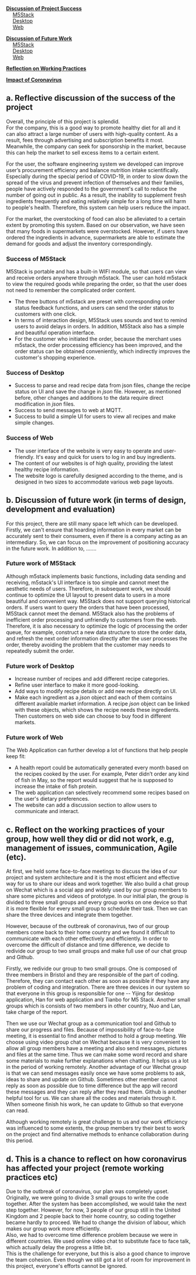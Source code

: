 **[Discussion of Project Success](#jump)** <br>
&emsp; [M5Stack](#jump01) <br>
&emsp; [Desktop ](#jump02) <br>
&emsp; [Web](#jump03) <br>

**[Discussion of Future Work](#jump1)** <br>
&emsp; [M5Stack](#jump11) <br>
&emsp; [Desktop ](#jump12) <br>
&emsp; [Web](#jump13) <br>

**[Reflection on Working Practices](#jump2)** <br>

**[Impact of Coronavirus](#jump3)**  <br>


<span id="jump"></span>
## a. Reflective discussion of the success of the project
Overall, the principle of this project is splendid.  
For the company, this is a good way to promote healthy diet for all and it can also attract a large number of users with high-quality content. As a result, fees through advertising and subscription benefits it most. Meanwhile, the company can seek for sponsorship in the market, because this can help the market to sell excess items to a certain extent.  <br>

For the user, the software engineering system we developed can improve user’s procurement efficiency and balance nutrition intake scientifically. Especially during the special period of COVID-19, in order to slow down the spread of the virus and prevent infection of themselves and their families, people have actively responded to the government's call to reduce the number of going out in public. As a result, the inability to supplement fresh ingredients frequently and eating relatively simple for a long time will harm to people's health. Therefore, this system can help users reduce the impact.  <br>

For the market, the overstocking of food can also be alleviated to a certain extent by promoting this system. Based on our observation, we have seen that many foods in supermarkets were overstocked. However, if users have ordered the ingredients in advance, supermarkets are able to estimate the demand for goods and adjust the inventory correspondingly.  <br>

<span id="jump01"></span>
### Success of M5Stack  
M5Stack is portable and has a built-in WIFI module, so that users can view and receive orders anywhere through m5stack. The user can hold m5stack to view the required goods while preparing the order, so that the user does not need to remember the complicated order content.  <br>
+ The three buttons of m5stack are preset with corresponding order status feedback functions, and users can send the order status to customers with one click.   <br>
+ In terms of interaction design, M5Stack uses sounds and text to remind users to avoid delays in orders. In addition, M5Stack also has a simple and beautiful operation interface.  <br>
+ For the customer who initiated the order, because the merchant uses m5stack, the order processing efficiency has been improved, and the order status can be obtained conveniently, which indirectly improves the customer's shopping experience.  <br>

<span id="jump02"></span>
### Success of Desktop  
+ Success to parse and read recipe data from json files, change the recipe status on UI and save the change in *json* file. However, as mentioned before, other changes and additions to the data require direct modification in *json* files.
+	Success to send messages to web at MQTT.
+	Success to build a simple UI for users to view all recipes and make simple changes.

<span id="jump03"></span>
### Success of Web  
+ The user interface of the website is very easy to operate and user-friendly. It's easy and quick for users to log in and buy ingredients.  
+ The content of our websites is of high quality, providing the latest healthy recipe information.
+ The website logo is carefully designed according to the theme, and is designed in two sizes to accommodate various web page layouts.  

<span id="jump1"></span>
## b. Discussion of future work (in terms of design, development and evaluation)
For this project, there are still many space left which can be developed. Firstly, we can't ensure that hoarding information in every market can be accurately sent to their consumers, even if there is a company acting as an intermediary. So, we can focus on the improvement of positioning accuracy in the future work. In addition to, .......

<span id="jump11"></span>
### Future work of M5Stack  
Although m5stack implements basic functions, including data sending and receiving, m5stack's UI interface is too simple and cannot meet the aesthetic needs of users. Therefore, in subsequent work, we should continue to optimize the UI layout to present data to users in a more beautiful and convenient way. M5Stack does not support querying historical orders. If users want to query the orders that have been processed, M5Stack cannot meet the demand. M5Stack also has the problems of inefficient order processing and unfriendly to customers from the web. Therefore, it is also necessary to optimize the logic of processing the order queue, for example, construct a new data structure to store the order data, and refresh the next order information directly after the user processes the order, thereby avoiding the problem that the customer may needs to repeatedly submit the order.

<span id="jump12"></span>
### Future work of Desktop  
+	Increase number of recipes and add different recipe categories.
+ Refine user interface to make it more good-looking.
+ Add ways to modify recipe details or add new recipe directly on UI.
+	Make each ingredient as a *json* object and each of them contains different available market information. A recipe *json* object can be linked with these objects, which shows the recipe needs these ingredients. Then customers on web side can choose to buy food in different markets.

<span id="jump13"></span>
### Future work of Web
The Web Application can further develop a lot of functions that help people keep fit:
+ A health report could be automatically generated every month based on the recipes cooked by the user. For example, Peter didn’t order any kind of fish in May, so the report would suggest that he is supposed to increase the intake of fish protein.
+ The web application can selectively recommend some recipes based on the user's dietary preferences.
+ The website can add a discussion section to allow users to communicate and interact.

<span id="jump2"></span>
## c. Reflect on the working practices of your group, how well they did or did not work, e.g, management of issues, communication, Agile (etc).

At first, we held some face-to-face meetings to discuss the idea of our project and system architecture and it is the most efficient and effective way for us to share our ideas and work together. We also build a chat group on Wechat which is a social app and widely used by our group members to share some pictures and videos of prototype. In our initial plan, the group is divided to three small groups and every group works on one device so that it is more flexible for every small group to schedule their task. Then we can share the three devices and integrate them together.  <br>

However, because of the outbreak of coronavirus, two of our group members come back to their home country and we found it difficult to communicate with each other effectively and efficiently. In order to overcome the difficult of distance and time difference, we decide to redivide our group to two small groups and make full use of our chat group and Github.  <br>

Firstly, we redivide our group to two small groups. One is composed of three members in Bristol and they are responsible of the part of coding. Therefore, they can contact each other as soon as possible if they have any problem of coding and integration. There are three devices in our system so that everyone in this group is responsible for one -- Yijing for desktop application, Han for web application and Tianbo for M5 Stack. Another small groups which is consists of two members in other country, Nuo and Lan, take charge of the report.   <br>

Then we use our Wechat group as a communication tool and Github to share our progress and files. Because of impossibility of face-to-face meeting, it is essential to find another method to hold a group meeting. We choose using video group chat on Wechat because it is very convenient to allow all group members have a meeting and also send messages, pictures and files at the same time. Thus we can make some word record and share some materials to make further explanations when chatting. It helps us a lot in the period of working remotely. Another advantage of our Wechat group is that we can send messages easily once we have some problems to ask, ideas to share and update on Github. Sometimes other member cannot reply as soon as possible due to time difference but the app will record these messages and they can reply after they read them. Github is another helpful tool for us. We can share all the codes and materials through it. When someone finish his work, he can update to Github so that everyone can read.  <br>

Although working remotely is great challenge to us and our work efficiency was influenced to some extents, the group members try their best to work on the project and find alternative methods to enhance collaboration during this period.  <br>

<span id="jump3"></span>
## d. This is a chance to reflect on how coronavirus has affected your project (remote working practices etc)
Due to the outbreak of coronavirus, our plan was completely upset. Originally, we were going to divide 3 small groups to write the code together. After the system has been accomplished, we would take the next step together. However, for now, 3 people of our group still in the United Kingdom and 2 people back to their home country, so coding together became hardly to proceed. We had to change the division of labour, which makes our group work more efficiently.  <br>
Also, we had to overcome time difference problem because we were in different countries. We used online video chat to substitute face to face talk, which actually delay the progress a little bit.  <br>
This is the challenge for everyone, but this is also a good chance to improve the team cohesion. Even though we still got a lot of room for improvement in this project, everyone's efforts cannot be ignored.
